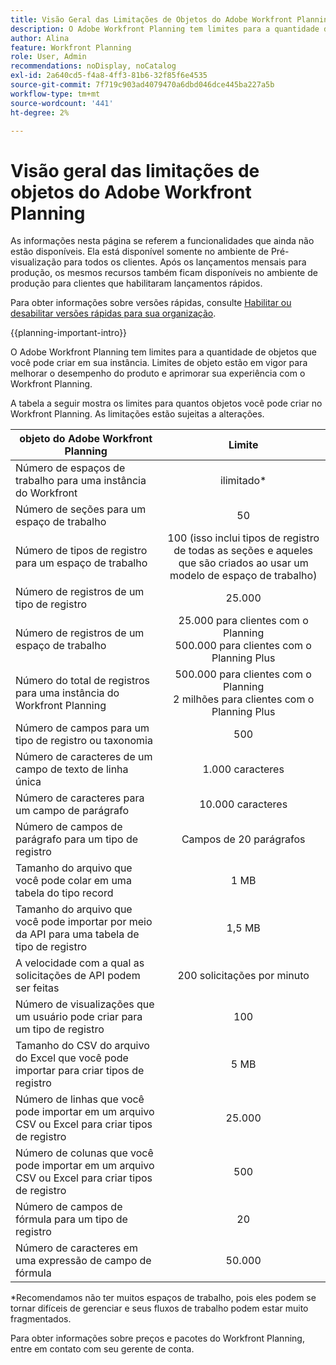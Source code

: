 ```yaml
---
title: Visão Geral das Limitações de Objetos do Adobe Workfront Planning
description: O Adobe Workfront Planning tem limites para a quantidade de objetos que você pode criar em sua instância. Limites de objeto estão em vigor para melhorar o desempenho do produto e aprimorar sua experiência com o Workfront Planning.
author: Alina
feature: Workfront Planning
role: User, Admin
recommendations: noDisplay, noCatalog
exl-id: 2a640cd5-f4a8-4ff3-81b6-32f85f6e4535
source-git-commit: 7f719c903ad4079470a6dbd046dce445ba227a5b
workflow-type: tm+mt
source-wordcount: '441'
ht-degree: 2%

---
```



# Visão geral das limitações de objetos do Adobe Workfront Planning

<span class="preview">As informações nesta página se referem a funcionalidades que ainda não estão disponíveis. Ela está disponível somente no ambiente de Pré-visualização para todos os clientes. Após os lançamentos mensais para produção, os mesmos recursos também ficam disponíveis no ambiente de produção para clientes que habilitaram lançamentos rápidos.</span>

<span class="preview">Para obter informações sobre versões rápidas, consulte [Habilitar ou desabilitar versões rápidas para sua organização](/help/quicksilver/administration-and-setup/set-up-workfront/configure-system-defaults/enable-fast-release-process.md). </span>

{{planning-important-intro}}


O Adobe Workfront Planning tem limites para a quantidade de objetos que você pode criar em sua instância. Limites de objeto estão em vigor para melhorar o desempenho do produto e aprimorar sua experiência com o Workfront Planning.

A tabela a seguir mostra os limites para quantos objetos você pode criar no Workfront Planning. As limitações estão sujeitas a alterações.

| objeto do Adobe Workfront Planning | Limite |
|-------------------------------------------------------------------------------|:---------------------------------------------------------------------------------------------------------------:|
| Número de espaços de trabalho para uma instância do Workfront | ilimitado* |
| Número de seções para um espaço de trabalho | 50 |
| Número de tipos de registro para um espaço de trabalho | 100 (isso inclui tipos de registro de todas as seções e aqueles que são criados ao usar um modelo de espaço de trabalho) |
| Número de registros de um tipo de registro | 25.000 |
| Número de registros de um espaço de trabalho | 25.000 para clientes com o Planning <br> 500.000 para clientes com o Planning Plus |
| Número do total de registros para uma instância do Workfront Planning | 500.000 para clientes com o Planning <br>2 milhões para clientes com o Planning Plus |
| Número de campos para um tipo de registro ou taxonomia | 500 |
| Número de caracteres de um campo de texto de linha única | 1.000 caracteres |
| Número de caracteres para um campo de parágrafo | 10.000 caracteres |
| Número de campos de parágrafo para um tipo de registro | Campos de 20 parágrafos |
| Tamanho do arquivo que você pode colar em uma tabela do tipo record | 1 MB |
| Tamanho do arquivo que você pode importar por meio da API para uma tabela de tipo de registro | 1,5 MB |
| A velocidade com a qual as solicitações de API podem ser feitas | 200 solicitações por minuto |
| Número de visualizações que um usuário pode criar para um tipo de registro | 100 |
| Tamanho do CSV do arquivo do Excel que você pode importar para criar tipos de registro | 5 MB |
| Número de linhas que você pode importar em um arquivo CSV ou Excel para criar tipos de registro | 25.000 |
| Número de colunas que você pode importar em um arquivo CSV ou Excel para criar tipos de registro | 500 |
| <span class="preview">Número de campos de fórmula para um tipo de registro</span> | <span class="preview">20</span> |
| <span class="preview">Número de caracteres em uma expressão de campo de fórmula</span> | <span class="preview">50.000</span> |


*Recomendamos não ter muitos espaços de trabalho, pois eles podem se tornar difíceis de gerenciar e seus fluxos de trabalho podem estar muito fragmentados.

Para obter informações sobre preços e pacotes do Workfront Planning, entre em contato com seu gerente de conta.

<!--
****************KEEP THIS COMMENTED OUT:

**This functionality has been temporarily removed and it will be available at a later date.**********************
-->


<!--OLD limitations (before GA:)

|       Adobe Workfront Planning  object                                                          |                                                        Limit                                                    |
|-------------------------------------------------------------------------------|:---------------------------------------------------------------------------------------------------------------:|
|     Number of Workspaces for one Workfront instance                                      |   1,000                                                                                                         |
|     Number of sections for one workspace                                      |   50                                                                                                         |
|     Number of Record Types for one workspace                                            |   1,000 (this includes record types from all sections and those that are created when using a workspace template)  |
|     Number of records for one record type                                               |   50,000                                                                                                        |
|     Number of fields for one record type or taxonomy                            |   500                                                                                                           |
|     Number of characters for a text field                                                               |   1,000 characters                                                                                              |
|     Size of file that you can paste in a record type table                    |   1MB                                                                                                           |
|     Size of file that you can import through the API for a record type table  |   1.5MB                                                                                                         |
|     The rate at which API requests can be made                                    |   200 requests per minute                                                                                       |
| Number of views one user can create for one record type | 100 |

-->
<!--| Size of CSV of Excel file you can import* | 5MB |-->

<!--[!IMPORTANT]
>
>*This functionality has been temporarily removed and it will be available at a later date.-->
